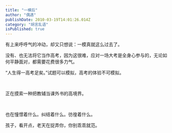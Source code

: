 ```yaml
---
title: "一模后"
author: "偶遇"
publishDate: 2010-03-19T14:01:26.014Z
category: "胡言乱语"
isPublished: true
---
```


<P>有上来呼呼气的冲动，却又只想说：一模真就这么过去了。</P>
<P>没有、也无法将它当作高考，因为这很难，应对一场大考是全身心参与的，无论如何平静面对，都需要花费很多力气。</P>
<P>“人生得一高考足矣。”试题可以模拟，高考的体验不可模拟。</P>
<P>&nbsp;</P>
<P>正在摸索一种把教辅当课外书的高境界。</P>
<P>&nbsp;</P>
<P>也在憧憬着什么。纠结着什么。彷徨着什么。</P>
<P>孩子，看开点，老天在捉弄你，你别乖乖就范。</P>